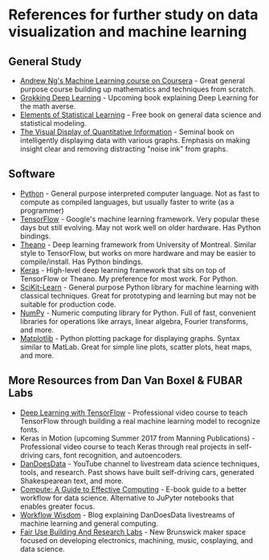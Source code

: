 # References for further study on data visualization and machine learning

## General Study

* [Andrew Ng's Machine Learning course on Coursera](https://www.coursera.org/learn/machine-learning) - Great general purpose course building up mathematics and techniques from scratch.
* [Grokking Deep Learning](https://www.manning.com/books/grokking-deep-learning) - Upcoming book explaining Deep Learning for the math averse.
* [Elements of Statistical Learning](https://statweb.stanford.edu/~tibs/ElemStatLearn/) - Free book on general data science and statistical modeling.
* [The Visual Display of Quantitative Information](https://www.edwardtufte.com/tufte/books_vdqi) - Seminal book on intelligently displaying data with various graphs.  Emphasis on making insight clear and removing distracting "noise ink" from graphs.

## Software

* [Python](python.org) - General purpose interpreted computer language.  Not as fast to compute as compiled languages, but usually faster to write (as a programmer)
* [TensorFlow](tensorflow.org) - Google's machine learning framework.  Very popular these days but still evolving.  May not work well on older hardware.  Has Python bindings.
* [Theano](deeplearning.net/software/theano) - Deep learning framework from University of Montreal.  Similar style to TensorFlow, but works on more hardware and may be easier to compile/install.  Has Python bindings.
* [Keras](keras.io) - High-level deep learning framework that sits on top of TensorFlow or Theano.  My preference for most work. For Python.
* [SciKit-Learn](scikit-learn.org) - General purpose Python library for machine learning with classical techniques.  Great for prototyping and learning but may not be suitable for production code.
* [NumPy](numpy.org) - Numeric computing library for Python.  Full of fast, convenient libraries for operations like arrays, linear algebra, Fourier transforms, and more.
* [Matplotlib](matplotlib.org) - Python plotting package for displaying graphs.  Syntax similar to MatLab.  Great for simple line plots, scatter plots, heat maps, and more.

## More Resources from Dan Van Boxel & FUBAR Labs

* [Deep Learning with TensorFlow](https://www.packtpub.com/big-data-and-business-intelligence/deep-learning-tensorflow-video) - Professional video course to teach TensorFlow through building a real machine learning model to recognize fonts.
* Keras in Motion (upcoming Summer 2017 from Manning Publications) - Professional video course to teach Keras through real projects in self-driving cars, font recognition, and autoencoders.
* [DanDoesData](youtube.com/user/dvbuntu) - YouTube channel to livestream data science techniques, tools, and research.  Past shows have built self-driving cars, generated Shakespearean text, and more.
* [Compute: A Guide to Effective Computing](dvbuntu.github.io/compute) - E-book guide to a better workflow for data science.  Alternative to JuPyter notebooks that enables greater focus.
* [Workflow Wisdom](dvbuntu.github.io/wisdom) - Blog explaining DanDoesData livestreams of machine learning and general computing.
* [Fair Use Building And Research Labs](fubarlabs.org) - New Brunswick maker space focused on developing electronics, machining, music, cosplaying, and data science.
